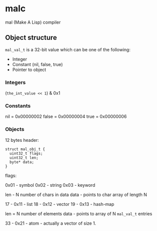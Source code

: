 # malc

mal (Make A Lisp) compiler

## Object structure

`mal_val_t` is a 32-bit value which can be one of the following:

* Integer
* Constant (nil, false, true)
* Pointer to object

### Integers

(`the_int_value << 1`) & 0x1

### Constants

nil = 0x00000002
false = 0x00000004
true = 0x00000006

### Objects

12 bytes header:

```
struct mal_obj_t {
  uint32_t flags;
  uint32_t len;
  byte* data;
}
```

flags:

0x01 - symbol
0x02 - string
0x03 - keyword

 len - N number of chars in data
 data - points to char array of length N

17 - 0x11 - list
18 - 0x12 - vector
19 - 0x13 - hash-map

  len = N number of elements
  data - points to array of N `mal_val_t` entries

33 - 0x21 - atom - actually a vector of size 1.
